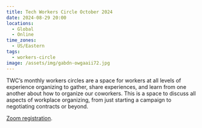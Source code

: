```yaml
---
title: Tech Workers Circle October 2024
date: 2024-08-29 20:00
locations:
  - Global
  - Online
time_zones:
  - US/Eastern
tags:
  - workers-circle
image: /assets/img/gabdn-owgaaii72.jpg
---
```

TWC’s monthly workers circles are a space for workers at all levels of experience organizing to gather, share experiences,  and learn from one another about how to organize our coworkers. This is a space to discuss all aspects of workplace organizing, from just starting a campaign to negotiating contracts or beyond.

[Zoom registration](https://us02web.zoom.us/meeting/register/tZEtdu2rqjojGtYzoo5rSP69FPWGNGf69Rmv#/registration).
